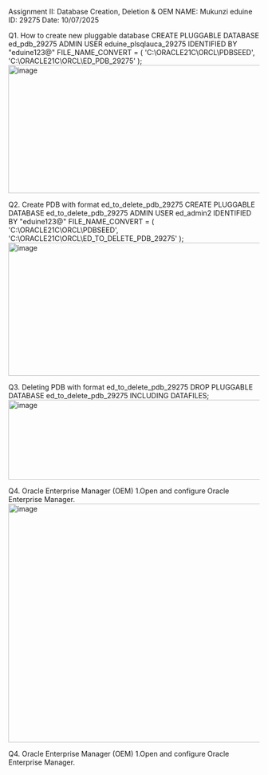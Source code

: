 Assignment II: Database Creation, Deletion & OEM
NAME: Mukunzi eduine
ID: 29275
Date: 10/07/2025

Q1. How to create new pluggable database
CREATE PLUGGABLE DATABASE ed_pdb_29275 ADMIN USER eduine_plsqlauca_29275 IDENTIFIED BY "eduine123@" FILE_NAME_CONVERT = ( 'C:\ORACLE21C\ORCL\PDBSEED', 'C:\ORACLE21C\ORCL\ED_PDB_29275' );
 <img width="1006" height="257" alt="image" src="https://github.com/user-attachments/assets/a7b5ed8b-a3d9-43b9-92ea-900e630253f8" />

Q2. Create PDB with format ed_to_delete_pdb_29275
CREATE PLUGGABLE DATABASE ed_to_delete_pdb_29275 ADMIN USER ed_admin2 IDENTIFIED BY "eduine123@" FILE_NAME_CONVERT = ( 'C:\ORACLE21C\ORCL\PDBSEED', 'C:\ORACLE21C\ORCL\ED_TO_DELETE_PDB_29275' );
 <img width="1026" height="267" alt="image" src="https://github.com/user-attachments/assets/cb9e6990-cb79-4827-a2e8-06a0281664cf" />

Q3. Deleting PDB with format ed_to_delete_pdb_29275
DROP PLUGGABLE DATABASE ed_to_delete_pdb_29275 INCLUDING DATAFILES;
<img width="1032" height="160" alt="image" src="https://github.com/user-attachments/assets/1ff3f90f-1988-41b2-9121-bc82c5f65bf0" />


Q4. Oracle Enterprise Manager (OEM) 
1.Open and configure Oracle Enterprise Manager.
<img width="975" height="479" alt="image" src="https://github.com/user-attachments/assets/9885ad88-614b-4270-b241-1cc6e8bed903" />

 

Q4. Oracle Enterprise Manager (OEM) 
1.Open and configure Oracle Enterprise Manager.
 

